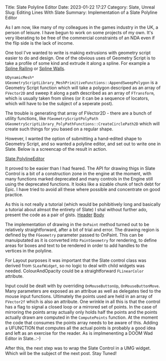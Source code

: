Title: Slate Polyline Editor
Date: 2023-01-22 17:27
Category: Slate, Unreal
Slug: Editing Lines With Slate
Summary: Implementation of a Slate Polyline Editor

As I am now, like many of my colleagues in the games industry in the UK, a person of leisure. I have begun to work on some projects of my own. It's very liberating to be free of the commercial constraints of an NDA even if the flip side is the lack of income. 

One tool I've wanted to write is making extrusions with geometry script easier to do and design. One of the obvious uses of Geometry Script is to take a profile of some kind and extrude it along a spline.  For example a [Spline Railing](https://youtu.be/WlUVRl5GUVE?si=zYfbw5bC0HpVLjkQ) or [Spline Walls](https://youtu.be/pg8gx20jnOI?si=6bWTzie6wPtQMKlM). 

`UDynamicMesh* UGeometryScriptLibrary_MeshPrimitiveFunctions::AppendSweepPolygon` is a Geometry Script function  which will take a polygon descriped as an array of `FVector2D` and sweep it along a path described as an array of `FTransform`, which is usually taken from slines (or it can be a sequence of locators, which will have to be the subject of a seperate post).

The trouble is generating that array of FVector2D - there are a bunch of utility functions, like `FGeometryScriptPolyPath UGeometryScriptLibrary_PolyPathFunctions::CreateCirclePath2D` which will create such things for you based on a regular shape.

However, I wanted the option of submitting a hand-edited shape to Geometry Script, and so wanted a polyline editor, and set out to write one in Slate. Below is a screencap of the result in action.

[Slate PolylineEditor]({static}images/spolylineeditor.png)

It proved to be easier than I had feared. The API for drawing thigs in Slate Control is a bit of a construction zone in the engine at the moment, with many functions marked deprecated and many controls in the Engine still using the deprecated functions. It looks like a sizable chunk of tech debt for Epic. I have tried to avoid all these where possible and concentrate on good practice.

As this is not really a tutorial (which would be pohibitively long and basically a tutorial about almsot the entirety of Slate) I shal without further ado, present the code as a pair of gists. [Header](https://gist.github.com/johnfredcee/29921c9f20ed74be5cf1c4c2df21b8d5) [Body](https://gist.github.com/johnfredcee/5f10ca57e30003e6217e0eab979c6197)

The implementation of drawing in the `OnPaint` method turned out to be relatively straightforward, after a bit of trial and error. The drawing region is defined by the `FGeometry` parameter passed to OnPaint. This can be manuiputated as it is converted into `PaintGeometry` for rendering, to define areas for boxes and text to be rendered in order to add handles to the vertices in the polyline.

 For Layout purposes it was important that the Slate control class was derived from `SLeafWidget`, so no logic to deal with child widgets was needed. ColourAndOpacity could be a straightforward `FLinearColor` attribute. 

Input could be dealt with by overriding `OnMouseButtonUp`, `OnMouseButtonMove`. Many parameters are exposed as an attribue as well as delegates tied to the mouse input functions. Ultimately the points used are held in an array of `FVector2f` which is also an attribute. One wrinkle in all this is that the control has a flag to signal a closed loop or a mirrored set of points. In the case of mirroring the points array actually only holds half the points and the points actually drawn are computed in the `ComputePoints` function. At the moment the code that consumes the points array needs to be aware of this. Adding a UFUNCTION that computes all the actual points is probably a good idea and left as an exercise for the reader. As is implmenenting a DOOM Wad Editor in Slate..:-)

After this, the next step was to wrap the Slate Control in a UMG widget. Which will be the subject of the next post. Stay Tuned!

